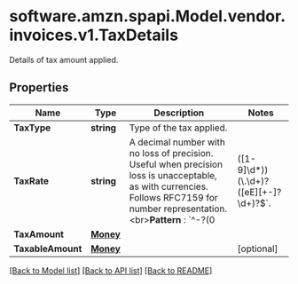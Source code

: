 # software.amzn.spapi.Model.vendor.invoices.v1.TaxDetails
Details of tax amount applied.

## Properties

Name | Type | Description | Notes
------------ | ------------- | ------------- | -------------
**TaxType** | **string** | Type of the tax applied. | 
**TaxRate** | **string** | A decimal number with no loss of precision. Useful when precision loss is unacceptable, as with currencies. Follows RFC7159 for number representation. &lt;br&gt;**Pattern** : &#x60;^-?(0|([1-9]\\d*))(\\.\\d+)?([eE][+-]?\\d+)?$&#x60;. | [optional] 
**TaxAmount** | [**Money**](Money.md) |  | 
**TaxableAmount** | [**Money**](Money.md) |  | [optional] 

[[Back to Model list]](../README.md#documentation-for-models) [[Back to API list]](../README.md#documentation-for-api-endpoints) [[Back to README]](../README.md)

